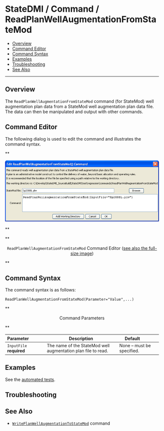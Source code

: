 # StateDMI / Command / ReadPlanWellAugmentationFromStateMod #

* [Overview](#overview)
* [Command Editor](#command-editor)
* [Command Syntax](#command-syntax)
* [Examples](#examples)
* [Troubleshooting](#troubleshooting)
* [See Also](#see-also)

-------------------------

## Overview ##

The `ReadPlanWellAugmentationFromStateMod` command (for StateMod)
well augmentation plan data from a StateMod well augmentation plan data file.
The data can then be manipulated and output with other commands.

## Command Editor ##

The following dialog is used to edit the command and illustrates the command syntax.

**<p style="text-align: center;">
![ReadPlanWellAugmentationFromStateMod](ReadPlanWellAugmentationFromStateMod.png)
</p>**

**<p style="text-align: center;">
`ReadPlanWellAugmentationFromStateMod` Command Editor (<a href="../ReadPlanWellAugmentationFromStateMod.png">see also the full-size image</a>)
</p>**

## Command Syntax ##

The command syntax is as follows:

```text
ReadPlanWellAugmentationFromStateMod(Parameter="Value",...)
```
**<p style="text-align: center;">
Command Parameters
</p>**

| **Parameter**&nbsp;&nbsp;&nbsp;&nbsp;&nbsp;&nbsp;&nbsp;&nbsp;&nbsp;&nbsp;&nbsp;&nbsp; | **Description** | **Default**&nbsp;&nbsp;&nbsp;&nbsp;&nbsp;&nbsp;&nbsp;&nbsp;&nbsp;&nbsp; |
| --------------|-----------------|----------------- |
| `InputFile`<br>**required** | The name of the StateMod well augmentation plan file to read. | None – must be specified. |

## Examples ##

See the [automated tests](https://github.com/OpenCDSS/cdss-app-statedmi-test/tree/master/test/regression/commands/ReadPlanWellAugmentationFromStateMod).

## Troubleshooting ##

## See Also ##

* [`WritePlanWellAugmentationToStateMod`](../WritePlanWellAugmentationToStateMod/WritePlanWellAugmentationToStateMod.md) command
